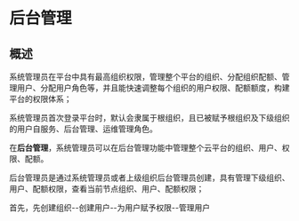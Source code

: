 # 后台管理

## 概述

系统管理员在平台中具有最高组织权限，管理整个平台的组织、分配组织配额、管理用户、分配用户角色等，并且能快速调整每个组织的用户权限、配额额度，构建平台的权限体系；

系统管理员首次登录平台时，默认会隶属于根组织，且已被赋予根组织及下级组织的用户自服务、后台管理、运维管理角色。 

在**后台管理**，系统管理员可以在后台管理功能中管理整个云平台的组织、用户、权限、配额。

后台管理员是通过系统管理员或者上级组织后台管理员创建，具有管理下级组织、用户、配额权限，查看当前节点组织、用户、配额权限；

首先，先创建组织--创建用户--为用户赋予权限--管理用户